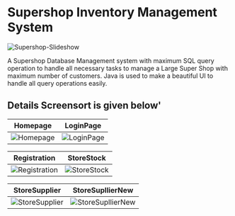 # Supershop Inventory Management System

![Supershop-Slideshow](https://github.com/Shawon-Lodh/Supershop-Management-System/blob/master/Overview_screensort/Total_software_Slideshow.gif)

A Supershop Database Management system with maximum SQL query operation to handle all necessary tasks to manage a Large Super Shop with maximum number of customers. Java is used to make a beautiful UI to handle all query operations easily.

## Details Screensort is given below'

Homepage                   |  LoginPage
:-------------------------:|:-------------------------:
![Homepage](https://github.com/Shawon-Lodh/Supershop-Management-System/blob/master/Overview_screensort/Image_no_1_HomePage.png)  |  ![LoginPage](https://github.com/Shawon-Lodh/Supershop-Management-System/blob/master/Overview_screensort/Image_no_2_LoginPage.png)

Registration                   |  StoreStock
:-------------------------:|:-------------------------:
![Registration](https://github.com/Shawon-Lodh/Supershop-Management-System/blob/master/Overview_screensort/Image_no_3_Registration.png)  |  ![StoreStock](https://github.com/Shawon-Lodh/Supershop-Management-System/blob/master/Overview_screensort/Image_no_4_StoreStock.png)

StoreSupplier                  |  StoreSupllierNew
:-------------------------:|:-------------------------:
![StoreSupplier](https://github.com/Shawon-Lodh/Supershop-Management-System/blob/master/Overview_screensort/Image_no_5_StoreSupplier.png)  |  ![StoreSupllierNew](https://github.com/Shawon-Lodh/Supershop-Management-System/blob/master/Overview_screensort/Image_no_6_StoreSupllierNew.png)

